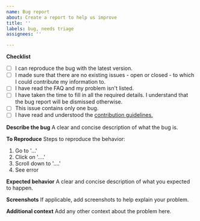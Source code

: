 ```yaml
---
name: Bug report
about: Create a report to help us improve
title: ''
labels: bug, needs triage
assignees: ''

---
```


**Checklist**
 - [ ] I can reproduce the bug with the latest version. 
 - [ ] I made sure that there are no existing issues - open or closed - to which I could contribute my information to.
 - [ ]  I have read the FAQ and my problem isn't listed.
 - [ ]  I have taken the time to fill in all the required details. I understand that the bug report will be dismissed otherwise.
 - [ ]  This issue contains only one bug.
 - [ ]  I have read and understood the [contribution guidelines.](https://github.com/FossifyOrg/General-Discussion?tab=readme-ov-file#faq)

**Describe the bug**
A clear and concise description of what the bug is.

**To Reproduce**
Steps to reproduce the behavior:
1. Go to '...'
2. Click on '....'
3. Scroll down to '....'
4. See error

**Expected behavior**
A clear and concise description of what you expected to happen.

**Screenshots**
If applicable, add screenshots to help explain your problem.

**Additional context**
Add any other context about the problem here.
